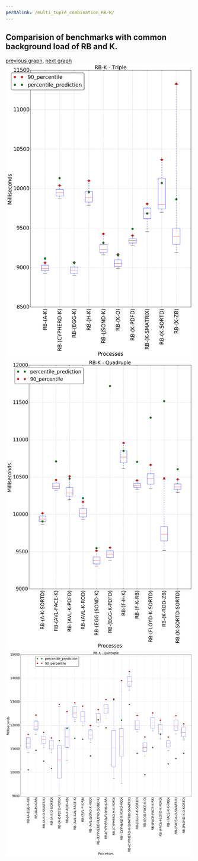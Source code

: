 ```yaml
---
permalink: /multi_tuple_combination_RB-K/
---
```



## Comparision of benchmarks with common background load of RB and K.

[previous graph](../multi_tuple_combination_RB-JSOND/), [next graph](../multi_tuple_combination_RB-O/)
![graph figure](./images/triple/RB/RB-K_box.png)![graph figure](./images/quadruple/RB/RB-K_box.png)![graph figure](./images/quintuple/RB/RB-K_box.png)
